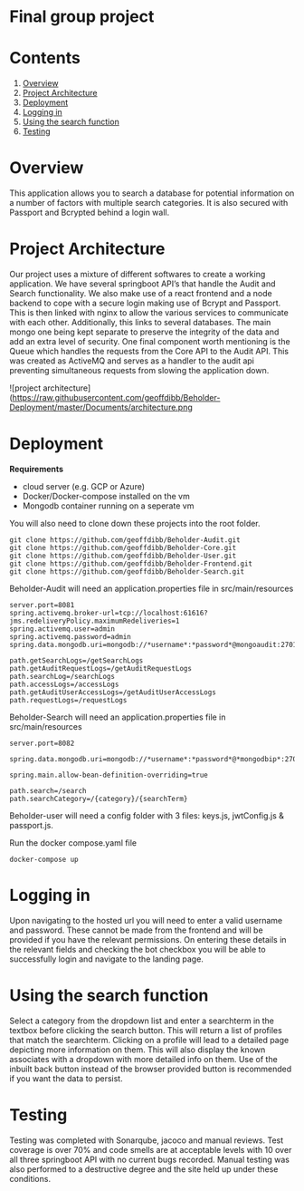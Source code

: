 # Final group project

# Contents
1. [Overview](https://github.com/geoffdibb/Beholder-Deployment#final-group-project)
2. [Project Architecture](https://github.com/geoffdibb/Beholder-Deployment#project-architecture)
3. [Deployment](https://github.com/geoffdibb/Beholder-Deployment#deployment)
4. [Logging in](https://github.com/geoffdibb/Beholder-Deployment#logging-in)
5. [Using the search function](https://github.com/geoffdibb/Beholder-Deployment#using-the-search-function)
6. [Testing](https://github.com/geoffdibb/Beholder-Deployment#testing)


# Overview
This application allows you to search a database for potential information on a number of factors with multiple search categories. It is also secured with Passport and Bcrypted behind a login wall.

# Project Architecture
Our project uses a mixture of different softwares to create a working application. We have several springboot API’s that handle the Audit and Search functionality. We also make use of a react frontend and a node backend to cope with a secure login making use of Bcrypt and Passport. This is then linked with nginx to allow the various services to communicate with each other. Additionally, this links to several databases. The main mongo one being kept separate to preserve the integrity of the data and add an extra level of security.
One final component worth mentioning is the Queue which handles the requests from the Core API to the Audit API. This was created as ActiveMQ and serves as a handler to the audit api preventing simultaneous requests from slowing the application down.

![project architecture](https://raw.githubusercontent.com/geoffdibb/Beholder-Deployment/master/Documents/architecture.png

# Deployment

**Requirements**
*	cloud server (e.g. GCP or Azure)
*	Docker/Docker-compose installed on the vm
*	Mongodb container running on a seperate vm

You will also need to clone down these projects into the root folder.

```
git clone https://github.com/geoffdibb/Beholder-Audit.git
git clone https://github.com/geoffdibb/Beholder-Core.git
git clone https://github.com/geoffdibb/Beholder-User.git
git clone https://github.com/geoffdibb/Beholder-Frontend.git
git clone https://github.com/geoffdibb/Beholder-Search.git
```
Beholder-Audit will need an application.properties file in src/main/resources

```
server.port=8081
spring.activemq.broker-url=tcp://localhost:61616?jms.redeliveryPolicy.maximumRedeliveries=1
spring.activemq.user=admin
spring.activemq.password=admin
spring.data.mongodb.uri=mongodb://*username*:*password*@mongoaudit:27018/userLogs

path.getSearchLogs=/getSearchLogs
path.getAuditRequestLogs=/getAuditRequestLogs
path.searchLog=/searchLogs
path.accessLogs=/accessLogs
path.getAuditUserAccessLogs=/getAuditUserAccessLogs
path.requestLogs=/requestLogs
```

Beholder-Search will need an application.properties file in src/main/resources

```
server.port=8082

spring.data.mongodb.uri=mongodb://*username*:*password*@*mongodbip*:27017/beholder

spring.main.allow-bean-definition-overriding=true

path.search=/search
path.searchCategory=/{category}/{searchTerm}
```

Beholder-user will need a config folder with 3 files: keys.js, jwtConfig.js & passport.js.

Run the docker compose.yaml file

```
docker-compose up
```

# Logging in 
Upon navigating to the hosted url you will need to enter a valid username and password. These cannot be made from the frontend and will be provided if you have the relevant permissions. On entering these details in the relevant fields and checking the bot checkbox you will be able to successfully login and navigate to the landing page.

# Using the search function
Select a category from the dropdown list and enter a searchterm in the textbox before clicking the search button. This will return a list of profiles that match the searchterm. Clicking on a profile will lead to a detailed page depicting more information on them. This will also display the known associates with a dropdown with more detailed info on them.
Use of the inbuilt back button instead of the browser provided button is recommended if you want the data to persist.


# Testing
Testing was completed with Sonarqube, jacoco and manual reviews. Test coverage is over 70% and code smells are at acceptable levels with 10 over all three springboot API with no current bugs recorded. Manual testing was also performed to a destructive degree and the site held up under these conditions.
